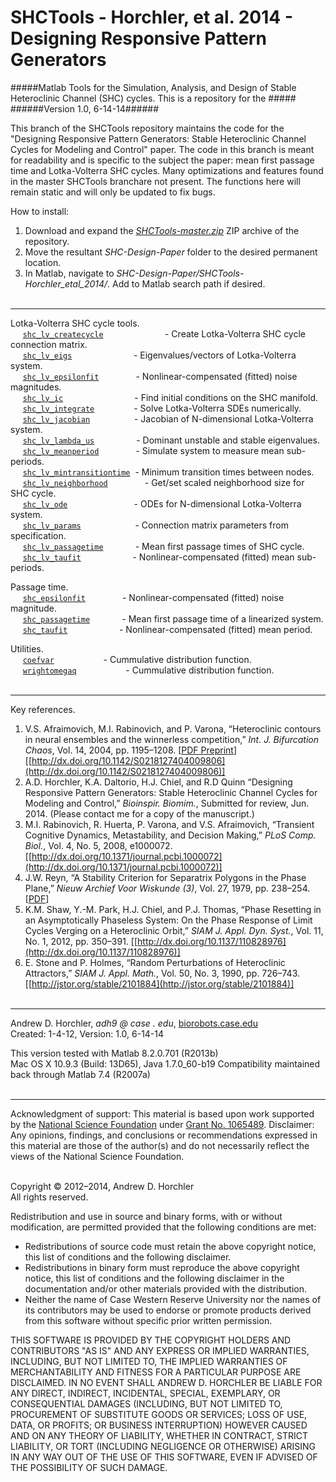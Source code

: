 SHCTools - Horchler, et al. 2014 - Designing Responsive Pattern Generators
========
#####Matlab Tools for the Simulation, Analysis, and Design of Stable Heteroclinic Channel (SHC) cycles. This is a repository for the #####
######Version 1.0, 6-14-14######

This branch of the SHCTools repository maintains the code for the "Designing Responsive Pattern Generators: Stable Heteroclinic Channel Cycles for Modeling and Control" paper. The code in this branch is meant for readability and is specific to the subject the paper: mean first passage time and Lotka-Volterra SHC cycles. Many optimizations and features found in the master SHCTools branchare not present. The functions here will remain static and will only be updated to fix bugs.

How to install:  
 1. Download and expand the *[SHCTools-master.zip](https://github.com/horchler/SHCTools/archive/SHC-Design-Paper.zip)* ZIP archive of the repository.  
 2. Move the resultant *SHC-Design-Paper* folder to the desired permanent location.  
 3. In Matlab, navigate to *SHC-Design-Paper/SHCTools-Horchler_etal_2014/*. Add to Matlab search path if desired.  
&nbsp;  

--------

Lotka-Volterra SHC cycle tools.  
&nbsp;&nbsp;&nbsp;&nbsp;&nbsp;[```shc_lv_createcycle```](https://github.com/horchler/SHCTools/blob/SHC-Design-Paper/SHCTools-Horchler_etal_2014/shc_lv_createcycle.m)&nbsp;&nbsp;&nbsp;&nbsp;&nbsp;&nbsp;&nbsp;&nbsp;&nbsp;&nbsp;&nbsp;&nbsp;&nbsp;&nbsp;&nbsp;&nbsp;&nbsp;&nbsp;&nbsp;&nbsp;&nbsp;&nbsp;&nbsp;&nbsp;&nbsp;- Create Lotka-Volterra SHC cycle connection matrix.  
&nbsp;&nbsp;&nbsp;&nbsp;&nbsp;[```shc_lv_eigs```](https://github.com/horchler/SHCTools/blob/SHC-Design-Paper/SHCTools-Horchler_etal_2014/shc_lv_eigs.m)&nbsp;&nbsp;&nbsp;&nbsp;&nbsp;&nbsp;&nbsp;&nbsp;&nbsp;&nbsp;&nbsp;&nbsp;&nbsp;&nbsp;&nbsp;&nbsp;&nbsp;&nbsp;&nbsp;&nbsp;&nbsp;&nbsp;&nbsp;&nbsp;&nbsp;- Eigenvalues/vectors of Lotka-Volterra system.  
&nbsp;&nbsp;&nbsp;&nbsp;&nbsp;[```shc_lv_epsilonfit```](https://github.com/horchler/SHCTools/blob/SHC-Design-Paper/SHCTools-Horchler_etal_2014/shc_lv_epsilonfit.m)&nbsp;&nbsp;&nbsp;&nbsp;&nbsp;&nbsp;&nbsp;&nbsp;&nbsp;&nbsp;&nbsp;&nbsp;&nbsp;&nbsp;&nbsp;- Nonlinear-compensated (fitted) noise magnitudes.  
&nbsp;&nbsp;&nbsp;&nbsp;&nbsp;[```shc_lv_ic```](https://github.com/horchler/SHCTools/blob/SHC-Design-Paper/SHCTools-Horchler_etal_2014/shc_lv_ic.m)&nbsp;&nbsp;&nbsp;&nbsp;&nbsp;&nbsp;&nbsp;&nbsp;&nbsp;&nbsp;&nbsp;&nbsp;&nbsp;&nbsp;&nbsp;&nbsp;&nbsp;&nbsp;&nbsp;&nbsp;&nbsp;&nbsp;&nbsp;&nbsp;&nbsp;&nbsp;&nbsp;&nbsp;&nbsp;- Find initial conditions on the SHC manifold.  
&nbsp;&nbsp;&nbsp;&nbsp;&nbsp;[```shc_lv_integrate```](https://github.com/horchler/SHCTools/blob/SHC-Design-Paper/SHCTools-Horchler_etal_2014/shc_lv_integrate.m)&nbsp;&nbsp;&nbsp;&nbsp;&nbsp;&nbsp;&nbsp;&nbsp;&nbsp;&nbsp;&nbsp;&nbsp;&nbsp;&nbsp;&nbsp;&nbsp;- Solve Lotka-Volterra SDEs numerically.  
&nbsp;&nbsp;&nbsp;&nbsp;&nbsp;[```shc_lv_jacobian```](https://github.com/horchler/SHCTools/blob/SHC-Design-Paper/SHCTools-Horchler_etal_2014/shc_lv_jacobian.m)&nbsp;&nbsp;&nbsp;&nbsp;&nbsp;&nbsp;&nbsp;&nbsp;&nbsp;&nbsp;&nbsp;&nbsp;&nbsp;&nbsp;&nbsp;&nbsp;&nbsp;&nbsp;- Jacobian of N-dimensional Lotka-Volterra system.  
&nbsp;&nbsp;&nbsp;&nbsp;&nbsp;[```shc_lv_lambda_us```](https://github.com/horchler/SHCTools/blob/SHC-Design-Paper/SHCTools-Horchler_etal_2014/shc_lv_lambda_us.m)&nbsp;&nbsp;&nbsp;&nbsp;&nbsp;&nbsp;&nbsp;&nbsp;&nbsp;&nbsp;&nbsp;&nbsp;&nbsp;&nbsp;&nbsp;&nbsp;&nbsp;- Dominant unstable and stable eigenvalues.  
&nbsp;&nbsp;&nbsp;&nbsp;&nbsp;[```shc_lv_meanperiod```](https://github.com/horchler/SHCTools/blob/SHC-Design-Paper/SHCTools-Horchler_etal_2014/shc_lv_meanperiod.m)&nbsp;&nbsp;&nbsp;&nbsp;&nbsp;&nbsp;&nbsp;&nbsp;&nbsp;&nbsp;&nbsp;&nbsp;&nbsp;&nbsp;&nbsp;- Simulate system to measure mean sub-periods.  
&nbsp;&nbsp;&nbsp;&nbsp;&nbsp;[```shc_lv_mintransitiontime```](https://github.com/horchler/SHCTools/blob/SHC-Design-Paper/SHCTools-Horchler_etal_2014/shc_lv_mintransitiontime.m)&nbsp;&nbsp;- Minimum transition times between nodes.  
&nbsp;&nbsp;&nbsp;&nbsp;&nbsp;[```shc_lv_neighborhood```](https://github.com/horchler/SHCTools/blob/SHC-Design-Paper/SHCTools-Horchler_etal_2014/shc_lv_neighborhood.m)&nbsp;&nbsp;&nbsp;&nbsp;&nbsp;&nbsp;&nbsp;&nbsp;&nbsp;&nbsp;&nbsp;&nbsp;&nbsp;&nbsp;&nbsp;- Get/set scaled neighborhood size for SHC cycle.  
&nbsp;&nbsp;&nbsp;&nbsp;&nbsp;[```shc_lv_ode```](https://github.com/horchler/SHCTools/blob/SHC-Design-Paper/SHCTools-Horchler_etal_2014/shc_lv_ode.m)&nbsp;&nbsp;&nbsp;&nbsp;&nbsp;&nbsp;&nbsp;&nbsp;&nbsp;&nbsp;&nbsp;&nbsp;&nbsp;&nbsp;&nbsp;&nbsp;&nbsp;&nbsp;&nbsp;&nbsp;&nbsp;&nbsp;&nbsp;&nbsp;&nbsp;&nbsp;&nbsp;- ODEs for N-dimensional Lotka-Volterra system.  
&nbsp;&nbsp;&nbsp;&nbsp;&nbsp;[```shc_lv_params```](https://github.com/horchler/SHCTools/blob/SHC-Design-Paper/SHCTools-Horchler_etal_2014/shc_lv_params.m)&nbsp;&nbsp;&nbsp;&nbsp;&nbsp;&nbsp;&nbsp;&nbsp;&nbsp;&nbsp;&nbsp;&nbsp;&nbsp;&nbsp;&nbsp;&nbsp;&nbsp;&nbsp;&nbsp;&nbsp;&nbsp;&nbsp;- Connection matrix parameters from specification.  
&nbsp;&nbsp;&nbsp;&nbsp;&nbsp;[```shc_lv_passagetime```](https://github.com/horchler/SHCTools/blob/SHC-Design-Paper/SHCTools-Horchler_etal_2014/shc_lv_passagetime.m)&nbsp;&nbsp;&nbsp;&nbsp;&nbsp;&nbsp;&nbsp;&nbsp;&nbsp;&nbsp;&nbsp;&nbsp;&nbsp;- Mean first passage times of SHC cycle.  
&nbsp;&nbsp;&nbsp;&nbsp;&nbsp;[```shc_lv_taufit```](https://github.com/horchler/SHCTools/blob/SHC-Design-Paper/SHCTools-Horchler_etal_2014/shc_lv_taufit.m)&nbsp;&nbsp;&nbsp;&nbsp;&nbsp;&nbsp;&nbsp;&nbsp;&nbsp;&nbsp;&nbsp;&nbsp;&nbsp;&nbsp;&nbsp;&nbsp;&nbsp;&nbsp;&nbsp;&nbsp;&nbsp;- Nonlinear-compensated (fitted) mean sub-periods.  

Passage time.  
&nbsp;&nbsp;&nbsp;&nbsp;&nbsp;[```shc_epsilonfit```](https://github.com/horchler/SHCTools/blob/SHC-Design-Paper/SHCTools-Horchler_etal_2014/shc_epsilonfit.m)&nbsp;&nbsp;&nbsp;&nbsp;&nbsp;&nbsp;&nbsp;&nbsp;&nbsp;&nbsp;&nbsp;&nbsp;&nbsp;&nbsp;&nbsp;- Nonlinear-compensated (fitted) noise magnitude.  
&nbsp;&nbsp;&nbsp;&nbsp;&nbsp;[```shc_passagetime```](https://github.com/horchler/SHCTools/blob/SHC-Design-Paper/SHCTools-Horchler_etal_2014/shc_passagetime.m)&nbsp;&nbsp;&nbsp;&nbsp;&nbsp;&nbsp;&nbsp;&nbsp;&nbsp;&nbsp;&nbsp;&nbsp;&nbsp;- Mean first passage time of a linearized system.  
&nbsp;&nbsp;&nbsp;&nbsp;&nbsp;[```shc_taufit```](https://github.com/horchler/SHCTools/blob/SHC-Design-Paper/SHCTools-Horchler_etal_2014/shc_taufit.m)&nbsp;&nbsp;&nbsp;&nbsp;&nbsp;&nbsp;&nbsp;&nbsp;&nbsp;&nbsp;&nbsp;&nbsp;&nbsp;&nbsp;&nbsp;&nbsp;&nbsp;&nbsp;&nbsp;&nbsp;&nbsp;- Nonlinear-compensated (fitted) mean period.  

Utilities.  
&nbsp;&nbsp;&nbsp;&nbsp;&nbsp;[```coefvar```](https://github.com/horchler/SHCTools/blob/SHC-Design-Paper/SHCTools-Horchler_etal_2014/coefvar.m)&nbsp;&nbsp;&nbsp;&nbsp;&nbsp;&nbsp;&nbsp;&nbsp;&nbsp;&nbsp;&nbsp;&nbsp;&nbsp;&nbsp;&nbsp;&nbsp;&nbsp;&nbsp;&nbsp;&nbsp;- Cummulative distribution function.  
&nbsp;&nbsp;&nbsp;&nbsp;&nbsp;[```wrightomegaq```](https://github.com/horchler/SHCTools/blob/SHC-Design-Paper/SHCTools-Horchler_etal_2014/wrightomegaq.m)&nbsp;&nbsp;&nbsp;&nbsp;&nbsp;&nbsp;&nbsp;&nbsp;&nbsp;&nbsp;&nbsp;&nbsp;&nbsp;&nbsp;&nbsp;&nbsp;&nbsp;&nbsp;&nbsp;&nbsp;- Cummulative distribution function.  
&nbsp;  

--------

Key references.  
 1. V.S. Afraimovich, M.I. Rabinovich, and P. Varona, &#8220;Heteroclinic contours in neural ensembles and the winnerless competition,&#8221; *Int. J. Bifurcation Chaos*, Vol. 14, 2004, pp. 1195&ndash;1208. [[PDF Preprint](http://arxiv.org/abs/nlin/0304016)] [[http://dx.doi.org/10.1142/S0218127404009806](http://dx.doi.org/10.1142/S0218127404009806)]  
 2. A.D. Horchler, K.A. Daltorio, H.J. Chiel, and R.D Quinn &#8220;Designing Responsive Pattern Generators: Stable Heteroclinic Channel Cycles for Modeling and Control,&#8221; *Bioinspir. Biomim.*, Submitted for review, Jun. 2014. (Please contact me for a copy of the manuscript.)  
 3. M.I. Rabinovich, R. Huerta, P. Varona, and V.S. Afraimovich, &#8220;Transient Cognitive Dynamics, Metastability, and Decision Making,&#8221; *PLoS Comp. Biol.*, Vol. 4, No. 5, 2008, e1000072. [[http://dx.doi.org/10.1371/journal.pcbi.1000072](http://dx.doi.org/10.1371/journal.pcbi.1000072)]  
 4. J.W. Reyn, &#8220;A Stability Criterion for Separatrix Polygons in the Phase Plane,&#8221; *Nieuw Archief Voor Wiskunde (3)*, Vol. 27, 1979, pp. 238&ndash;254. [[PDF](https://github.com/horchler/SHCTools/blob/master/references/reyn_criterion_1979.pdf?raw=true)]  
 5. K.M. Shaw, Y.-M. Park, H.J. Chiel, and P.J. Thomas, &#8220;Phase Resetting in an Asymptotically Phaseless System: On the Phase Response of Limit Cycles Verging on a Heteroclinic Orbit,&#8221; *SIAM J. Appl. Dyn. Syst.*, Vol. 11, No. 1, 2012, pp. 350&ndash;391. [[http://dx.doi.org/10.1137/110828976](http://dx.doi.org/10.1137/110828976)]  
 6. E. Stone and P. Holmes, &#8220;Random Perturbations of Heteroclinic Attractors,&#8221; *SIAM J. Appl. Math.*, Vol. 50, No. 3, 1990, pp. 726&ndash;743. [[http://jstor.org/stable/2101884](http://jstor.org/stable/2101884)]  
&nbsp;  

--------

Andrew D. Horchler, *adh9 @ case . edu*, [biorobots.case.edu](http://biorobots.case.edu/)  
Created: 1-4-12, Version: 1.0, 6-14-14  

This version tested with Matlab 8.2.0.701 (R2013b)  
Mac OS X 10.9.3 (Build: 13D65), Java 1.7.0_60-b19 
Compatibility maintained back through Matlab 7.4 (R2007a)  
&nbsp;  

--------

Acknowledgment of support: This material is based upon work supported by the [National Science Foundation](http://www.nsf.gov/) under [Grant No.&nbsp;1065489](http://www.nsf.gov/awardsearch/showAward.do?AwardNumber=1065489). Disclaimer: Any opinions, findings, and conclusions or recommendations expressed in this material are those of the author(s) and do not necessarily reflect the views of the National Science Foundation.  
&nbsp;  

Copyright &copy; 2012&ndash;2014, Andrew D. Horchler  
All rights reserved.  

Redistribution and use in source and binary forms, with or without modification, are permitted provided that the following conditions are met:
 * Redistributions of source code must retain the above copyright notice, this list of conditions and the following disclaimer.
 * Redistributions in binary form must reproduce the above copyright notice, this list of conditions and the following disclaimer in the documentation and/or other materials provided with the distribution.
 * Neither the name of Case Western Reserve University nor the names of its contributors may be used to endorse or promote products derived from this software without specific prior written permission.

THIS SOFTWARE IS PROVIDED BY THE COPYRIGHT HOLDERS AND CONTRIBUTORS "AS IS" AND ANY EXPRESS OR IMPLIED WARRANTIES, INCLUDING, BUT NOT LIMITED TO, THE IMPLIED WARRANTIES OF MERCHANTABILITY AND FITNESS FOR A PARTICULAR PURPOSE ARE DISCLAIMED. IN NO EVENT SHALL ANDREW D. HORCHLER BE LIABLE FOR ANY DIRECT, INDIRECT, INCIDENTAL, SPECIAL, EXEMPLARY, OR CONSEQUENTIAL DAMAGES (INCLUDING, BUT NOT LIMITED TO, PROCUREMENT OF SUBSTITUTE GOODS OR SERVICES; LOSS OF USE, DATA, OR PROFITS; OR BUSINESS INTERRUPTION) HOWEVER CAUSED AND ON ANY THEORY OF LIABILITY, WHETHER IN CONTRACT, STRICT LIABILITY, OR TORT (INCLUDING NEGLIGENCE OR OTHERWISE) ARISING IN ANY WAY OUT OF THE USE OF THIS SOFTWARE, EVEN IF ADVISED OF THE POSSIBILITY OF SUCH DAMAGE.